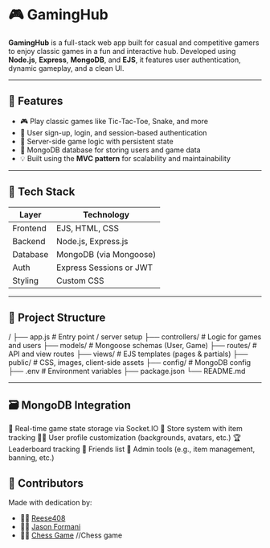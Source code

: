 # 🎮 GamingHub

**GamingHub** is a full-stack web app built for casual and competitive gamers to enjoy classic games in a fun and interactive hub. Developed using **Node.js**, **Express**, **MongoDB**, and **EJS**, it features user authentication, dynamic gameplay, and a clean UI.

---

## 🚀 Features

- 🎮 Play classic games like Tic-Tac-Toe, Snake, and more
- 👤 User sign-up, login, and session-based authentication
- 🧠 Server-side game logic with persistent state
- 🧾 MongoDB database for storing users and game data
- 💡 Built using the **MVC pattern** for scalability and maintainability

---

## 🧱 Tech Stack

| Layer         | Technology          |
| ------------- | ------------------- |
| Frontend      | EJS, HTML, CSS      |
| Backend       | Node.js, Express.js |
| Database      | MongoDB (via Mongoose) |
| Auth          | Express Sessions or JWT |
| Styling       | Custom CSS          |

---

## 📁 Project Structure
/
├── app.js # Entry point / server setup
├── controllers/ # Logic for games and users
├── models/ # Mongoose schemas (User, Game)
├── routes/ # API and view routes
├── views/ # EJS templates (pages & partials)
├── public/ # CSS, images, client-side assets
├── config/ # MongoDB config
├── .env # Environment variables
├── package.json
└── README.md

---

## 🗃️ MongoDB Integration
🧠 Real-time game state storage via Socket.IO
🛒 Store system with item tracking
🧍‍♂️ User profile customization (backgrounds, avatars, etc.)
🏆 Leaderboard tracking
🤝 Friends list
🔧 Admin tools (e.g., item management, banning, etc.)

## 🙌 Contributors

Made with dedication by:

- 👨‍💻 [Reese408](https://github.com/Reese408)
- 👨‍💻 [Jason Formani](https://github.com/jformani)
- 👩‍💻 [Chess Game](https://github.com/achalnm/Multiplayer-Chess) //Chess game
